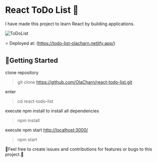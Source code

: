 # React ToDo List 📝

I have made this project to learn React by building applications.

![ToDoList](https://cdn.glitch.global/469c45d3-6cd5-4097-831b-bdd0fb5d41b7/todoList.png?v=1698141639617)



⭐ Deployed at: (<https://todo-list-olacharn.netlify.app/>)

## 🚀Getting Started 


clone repository
> git clone https://github.com/OlaCharn/react-todo-list.git
 
 enter 
> cd react-todo-list

execute npm install to install all dependencies

>npm install

execute npm start   [http://localhost:3000/](http://localhost:3000/)

>npm start


🧡Feel free to create issues and contributions for features or bugs to this project.🧡




